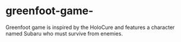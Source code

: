 # greenfoot-game-
Greenfoot game is inspired by the HoloCure and features a character named Subaru who must survive from enemies.
